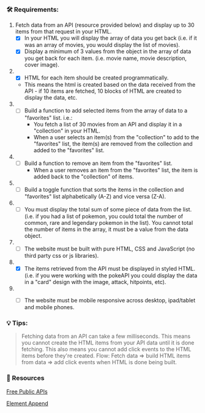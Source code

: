 ### 🛠 Requirements:

1. Fetch data from an API (resource provided below) and display up to 30 items from that request in your HTML.
   - [x] In your HTML you will display the array of data you get back (i.e. if it was an array of movies, you would display the list of movies).
   - [x] Display a minimum of 3 values from the object in the array of data you get back for each item. (i.e. movie name, movie description, cover image).
2. - [x]  HTML for each item should be created programmatically. 
    - This means the html is created  based on the data received from the API - if 10 items are fetched, 10 blocks of HTML are created to display the data, etc.
3. - [ ] Build a function to add selected items from the array of data to a "favorites" list. i.e.:
        - You fetch a list of 30 movies from an API and display it in a "collection" in your HTML.
        - When a user selects an item(s) from the "collection" to add to the "favorites" list, the item(s) are removed from the collection and added to the "favorites" list.
4. - [ ] Build a function to remove an item from the "favorites" list.
     - When a user removes an item from the "favorites" list, the item is added back to the "collection" of items.
5. - [ ] Build a toggle function that sorts the items in the collection and "favorites" list alphabetically (A-Z) and vice versa (Z-A).
6.  - [ ] You must display the total sum of some piece of data from the list. (i.e. if you had a list of pokemon, you could total the number of common, rare and legendary pokemon in the list). You cannot total the number of items in the array, it must be a value from the data object.
7.  - [ ] The website must be built with pure HTML, CSS and JavaScript (no third party css or js libraries).
8. - [x] The items retrieved from the API must be displayed in styled HTML. (i.e. if you were working with the pokeAPI you could display the data in a "card" design with the image, attack, hitpoints, etc).
9.  - [ ] The website must be mobile responsive across desktop, ipad/tablet and mobile phones.


### 💡 Tips:
> Fetching data from an API can take a few milliseconds. This means you cannot create the HTML items from your API data until it is done fetching. This also means you cannot add click events to the HTML items before they're created.
    Flow: Fetch data => build HTML items from data => add click events when HTML is done being built.


### 📁 Resources
[Free Public APIs](https://github.com/public-apis/public-apis)

[Element Append](https://developer.mozilla.org/en-US/docs/Web/API/Element/append)
